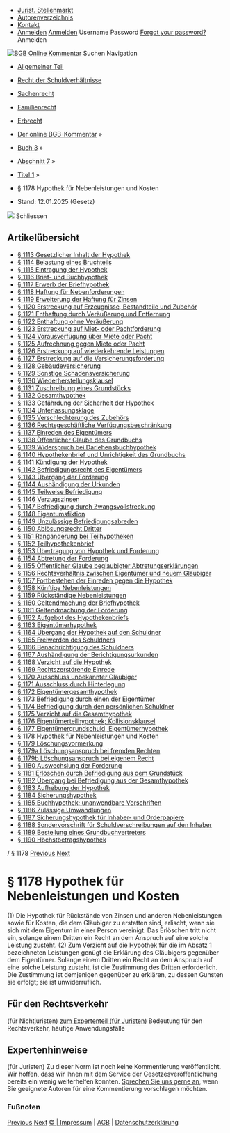   * [Jurist. Stellenmarkt](https://bgb.kommentar.de/Buch-3/Abschnitt-7/Titel-1/</job-board> "Jurist. Stellenmarkt")
  * [Autorenverzeichnis](https://bgb.kommentar.de/Buch-3/Abschnitt-7/Titel-1/</Autorenverzeichnis> "Autorenverzeichnis")
  * [Kontakt](https://bgb.kommentar.de/Buch-3/Abschnitt-7/Titel-1/</Kontakt>)
  * [Anmelden](https://bgb.kommentar.de/Buch-3/Abschnitt-7/Titel-1/<#login> "show login form") [Anmelden](https://bgb.kommentar.de/Buch-3/Abschnitt-7/Titel-1/<#> "hide login form") Username Password
[Forgot your password?](https://bgb.kommentar.de/Buch-3/Abschnitt-7/Titel-1/</user/forgotpassword>) Anmelden 


[![BGB Online Kommentar](https://bgb.kommentar.de/extension/bgb/design/bgb/images/logo.png)](https://bgb.kommentar.de/Buch-3/Abschnitt-7/Titel-1/</> "BGB Online Kommentar")
Suchen
Navigation
  * [Allgemeiner Teil](https://bgb.kommentar.de/Buch-3/Abschnitt-7/Titel-1/</Buch-1>)
  * [Recht der Schuldverhältnisse](https://bgb.kommentar.de/Buch-3/Abschnitt-7/Titel-1/</Buch-2>)
  * [Sachenrecht](https://bgb.kommentar.de/Buch-3/Abschnitt-7/Titel-1/</Buch-3>)
  * [Familienrecht](https://bgb.kommentar.de/Buch-3/Abschnitt-7/Titel-1/</Buch-4>)
  * [Erbrecht](https://bgb.kommentar.de/Buch-3/Abschnitt-7/Titel-1/</Buch-5>)


  * [Der online BGB-Kommentar](https://bgb.kommentar.de/Buch-3/Abschnitt-7/Titel-1/</>) »
  * [Buch 3](https://bgb.kommentar.de/Buch-3/Abschnitt-7/Titel-1/</Buch-3>) »
  * [Abschnitt 7](https://bgb.kommentar.de/Buch-3/Abschnitt-7/Titel-1/</Buch-3/Abschnitt-7>) »
  * [Titel 1](https://bgb.kommentar.de/Buch-3/Abschnitt-7/Titel-1/</Buch-3/Abschnitt-7/Titel-1>) »
  * § 1178 Hypothek für Nebenleistungen und Kosten 
  * Stand: 12.01.2025 (Gesetz) 


![](https://vg01.met.vgwort.de/na/1c9909529ead4f509072c06d9081a7d5)
Schliessen 
## Artikelübersicht
  * [ § 1113 Gesetzlicher Inhalt der Hypothek ](https://bgb.kommentar.de/Buch-3/Abschnitt-7/Titel-1/</Buch-3/Abschnitt-7/Titel-1/Gesetzlicher-Inhalt-der-Hypothek>)
  * [ § 1114 Belastung eines Bruchteils ](https://bgb.kommentar.de/Buch-3/Abschnitt-7/Titel-1/</Buch-3/Abschnitt-7/Titel-1/Belastung-eines-Bruchteils>)
  * [ § 1115 Eintragung der Hypothek ](https://bgb.kommentar.de/Buch-3/Abschnitt-7/Titel-1/</Buch-3/Abschnitt-7/Titel-1/Eintragung-der-Hypothek>)
  * [ § 1116 Brief- und Buchhypothek ](https://bgb.kommentar.de/Buch-3/Abschnitt-7/Titel-1/</Buch-3/Abschnitt-7/Titel-1/Brief-und-Buchhypothek>)
  * [ § 1117 Erwerb der Briefhypothek ](https://bgb.kommentar.de/Buch-3/Abschnitt-7/Titel-1/</Buch-3/Abschnitt-7/Titel-1/Erwerb-der-Briefhypothek>)
  * [ § 1118 Haftung für Nebenforderungen ](https://bgb.kommentar.de/Buch-3/Abschnitt-7/Titel-1/</Buch-3/Abschnitt-7/Titel-1/Haftung-fuer-Nebenforderungen>)
  * [ § 1119 Erweiterung der Haftung für Zinsen ](https://bgb.kommentar.de/Buch-3/Abschnitt-7/Titel-1/</Buch-3/Abschnitt-7/Titel-1/Erweiterung-der-Haftung-fuer-Zinsen>)
  * [ § 1120 Erstreckung auf Erzeugnisse, Bestandteile und Zubehör ](https://bgb.kommentar.de/Buch-3/Abschnitt-7/Titel-1/</Buch-3/Abschnitt-7/Titel-1/Erstreckung-auf-Erzeugnisse-Bestandteile-und-Zubehoer>)
  * [ § 1121 Enthaftung durch Veräußerung und Entfernung ](https://bgb.kommentar.de/Buch-3/Abschnitt-7/Titel-1/</Buch-3/Abschnitt-7/Titel-1/Enthaftung-durch-Veraeusserung-und-Entfernung>)
  * [ § 1122 Enthaftung ohne Veräußerung ](https://bgb.kommentar.de/Buch-3/Abschnitt-7/Titel-1/</Buch-3/Abschnitt-7/Titel-1/Enthaftung-ohne-Veraeusserung>)
  * [ § 1123 Erstreckung auf Miet- oder Pachtforderung ](https://bgb.kommentar.de/Buch-3/Abschnitt-7/Titel-1/</Buch-3/Abschnitt-7/Titel-1/Erstreckung-auf-Miet-oder-Pachtforderung>)
  * [ § 1124 Vorausverfügung über Miete oder Pacht ](https://bgb.kommentar.de/Buch-3/Abschnitt-7/Titel-1/</Buch-3/Abschnitt-7/Titel-1/Vorausverfuegung-ueber-Miete-oder-Pacht>)
  * [ § 1125 Aufrechnung gegen Miete oder Pacht ](https://bgb.kommentar.de/Buch-3/Abschnitt-7/Titel-1/</Buch-3/Abschnitt-7/Titel-1/Aufrechnung-gegen-Miete-oder-Pacht>)
  * [ § 1126 Erstreckung auf wiederkehrende Leistungen ](https://bgb.kommentar.de/Buch-3/Abschnitt-7/Titel-1/</Buch-3/Abschnitt-7/Titel-1/Erstreckung-auf-wiederkehrende-Leistungen>)
  * [ § 1127 Erstreckung auf die Versicherungsforderung ](https://bgb.kommentar.de/Buch-3/Abschnitt-7/Titel-1/</Buch-3/Abschnitt-7/Titel-1/Erstreckung-auf-die-Versicherungsforderung>)
  * [ § 1128 Gebäudeversicherung ](https://bgb.kommentar.de/Buch-3/Abschnitt-7/Titel-1/</Buch-3/Abschnitt-7/Titel-1/Gebaeudeversicherung>)
  * [ § 1129 Sonstige Schadensversicherung ](https://bgb.kommentar.de/Buch-3/Abschnitt-7/Titel-1/</Buch-3/Abschnitt-7/Titel-1/Sonstige-Schadensversicherung>)
  * [ § 1130 Wiederherstellungsklausel ](https://bgb.kommentar.de/Buch-3/Abschnitt-7/Titel-1/</Buch-3/Abschnitt-7/Titel-1/Wiederherstellungsklausel>)
  * [ § 1131 Zuschreibung eines Grundstücks ](https://bgb.kommentar.de/Buch-3/Abschnitt-7/Titel-1/</Buch-3/Abschnitt-7/Titel-1/Zuschreibung-eines-Grundstuecks>)
  * [ § 1132 Gesamthypothek ](https://bgb.kommentar.de/Buch-3/Abschnitt-7/Titel-1/</Buch-3/Abschnitt-7/Titel-1/Gesamthypothek>)
  * [ § 1133 Gefährdung der Sicherheit der Hypothek ](https://bgb.kommentar.de/Buch-3/Abschnitt-7/Titel-1/</Buch-3/Abschnitt-7/Titel-1/Gefaehrdung-der-Sicherheit-der-Hypothek>)
  * [ § 1134 Unterlassungsklage ](https://bgb.kommentar.de/Buch-3/Abschnitt-7/Titel-1/</Buch-3/Abschnitt-7/Titel-1/Unterlassungsklage>)
  * [ § 1135 Verschlechterung des Zubehörs ](https://bgb.kommentar.de/Buch-3/Abschnitt-7/Titel-1/</Buch-3/Abschnitt-7/Titel-1/Verschlechterung-des-Zubehoers>)
  * [ § 1136 Rechtsgeschäftliche Verfügungsbeschränkung ](https://bgb.kommentar.de/Buch-3/Abschnitt-7/Titel-1/</Buch-3/Abschnitt-7/Titel-1/Rechtsgeschaeftliche-Verfuegungsbeschraenkung>)
  * [ § 1137 Einreden des Eigentümers ](https://bgb.kommentar.de/Buch-3/Abschnitt-7/Titel-1/</Buch-3/Abschnitt-7/Titel-1/Einreden-des-Eigentuemers>)
  * [ § 1138 Öffentlicher Glaube des Grundbuchs ](https://bgb.kommentar.de/Buch-3/Abschnitt-7/Titel-1/</Buch-3/Abschnitt-7/Titel-1/Oeffentlicher-Glaube-des-Grundbuchs>)
  * [ § 1139 Widerspruch bei Darlehensbuchhypothek ](https://bgb.kommentar.de/Buch-3/Abschnitt-7/Titel-1/</Buch-3/Abschnitt-7/Titel-1/Widerspruch-bei-Darlehensbuchhypothek>)
  * [ § 1140 Hypothekenbrief und Unrichtigkeit des Grundbuchs ](https://bgb.kommentar.de/Buch-3/Abschnitt-7/Titel-1/</Buch-3/Abschnitt-7/Titel-1/Hypothekenbrief-und-Unrichtigkeit-des-Grundbuchs>)
  * [ § 1141 Kündigung der Hypothek ](https://bgb.kommentar.de/Buch-3/Abschnitt-7/Titel-1/</Buch-3/Abschnitt-7/Titel-1/Kuendigung-der-Hypothek>)
  * [ § 1142 Befriedigungsrecht des Eigentümers ](https://bgb.kommentar.de/Buch-3/Abschnitt-7/Titel-1/</Buch-3/Abschnitt-7/Titel-1/Befriedigungsrecht-des-Eigentuemers>)
  * [ § 1143 Übergang der Forderung ](https://bgb.kommentar.de/Buch-3/Abschnitt-7/Titel-1/</Buch-3/Abschnitt-7/Titel-1/Uebergang-der-Forderung>)
  * [ § 1144 Aushändigung der Urkunden ](https://bgb.kommentar.de/Buch-3/Abschnitt-7/Titel-1/</Buch-3/Abschnitt-7/Titel-1/Aushaendigung-der-Urkunden>)
  * [ § 1145 Teilweise Befriedigung ](https://bgb.kommentar.de/Buch-3/Abschnitt-7/Titel-1/</Buch-3/Abschnitt-7/Titel-1/Teilweise-Befriedigung>)
  * [ § 1146 Verzugszinsen ](https://bgb.kommentar.de/Buch-3/Abschnitt-7/Titel-1/</Buch-3/Abschnitt-7/Titel-1/Verzugszinsen>)
  * [ § 1147 Befriedigung durch Zwangsvollstreckung ](https://bgb.kommentar.de/Buch-3/Abschnitt-7/Titel-1/</Buch-3/Abschnitt-7/Titel-1/Befriedigung-durch-Zwangsvollstreckung>)
  * [ § 1148 Eigentumsfiktion ](https://bgb.kommentar.de/Buch-3/Abschnitt-7/Titel-1/</Buch-3/Abschnitt-7/Titel-1/Eigentumsfiktion>)
  * [ § 1149 Unzulässige Befriedigungsabreden ](https://bgb.kommentar.de/Buch-3/Abschnitt-7/Titel-1/</Buch-3/Abschnitt-7/Titel-1/Unzulaessige-Befriedigungsabreden>)
  * [ § 1150 Ablösungsrecht Dritter ](https://bgb.kommentar.de/Buch-3/Abschnitt-7/Titel-1/</Buch-3/Abschnitt-7/Titel-1/Abloesungsrecht-Dritter>)
  * [ § 1151 Rangänderung bei Teilhypotheken ](https://bgb.kommentar.de/Buch-3/Abschnitt-7/Titel-1/</Buch-3/Abschnitt-7/Titel-1/Rangaenderung-bei-Teilhypotheken>)
  * [ § 1152 Teilhypothekenbrief ](https://bgb.kommentar.de/Buch-3/Abschnitt-7/Titel-1/</Buch-3/Abschnitt-7/Titel-1/Teilhypothekenbrief>)
  * [ § 1153 Übertragung von Hypothek und Forderung ](https://bgb.kommentar.de/Buch-3/Abschnitt-7/Titel-1/</Buch-3/Abschnitt-7/Titel-1/Uebertragung-von-Hypothek-und-Forderung>)
  * [ § 1154 Abtretung der Forderung ](https://bgb.kommentar.de/Buch-3/Abschnitt-7/Titel-1/</Buch-3/Abschnitt-7/Titel-1/Abtretung-der-Forderung>)
  * [ § 1155 Öffentlicher Glaube beglaubigter Abtretungserklärungen ](https://bgb.kommentar.de/Buch-3/Abschnitt-7/Titel-1/</Buch-3/Abschnitt-7/Titel-1/Oeffentlicher-Glaube-beglaubigter-Abtretungserklaerungen>)
  * [ § 1156 Rechtsverhältnis zwischen Eigentümer und neuem Gläubiger ](https://bgb.kommentar.de/Buch-3/Abschnitt-7/Titel-1/</Buch-3/Abschnitt-7/Titel-1/Rechtsverhaeltnis-zwischen-Eigentuemer-und-neuem-Glaeubiger>)
  * [ § 1157 Fortbestehen der Einreden gegen die Hypothek ](https://bgb.kommentar.de/Buch-3/Abschnitt-7/Titel-1/</Buch-3/Abschnitt-7/Titel-1/Fortbestehen-der-Einreden-gegen-die-Hypothek>)
  * [ § 1158 Künftige Nebenleistungen ](https://bgb.kommentar.de/Buch-3/Abschnitt-7/Titel-1/</Buch-3/Abschnitt-7/Titel-1/Kuenftige-Nebenleistungen>)
  * [ § 1159 Rückständige Nebenleistungen ](https://bgb.kommentar.de/Buch-3/Abschnitt-7/Titel-1/</Buch-3/Abschnitt-7/Titel-1/Rueckstaendige-Nebenleistungen>)
  * [ § 1160 Geltendmachung der Briefhypothek ](https://bgb.kommentar.de/Buch-3/Abschnitt-7/Titel-1/</Buch-3/Abschnitt-7/Titel-1/Geltendmachung-der-Briefhypothek>)
  * [ § 1161 Geltendmachung der Forderung ](https://bgb.kommentar.de/Buch-3/Abschnitt-7/Titel-1/</Buch-3/Abschnitt-7/Titel-1/Geltendmachung-der-Forderung>)
  * [ § 1162 Aufgebot des Hypothekenbriefs ](https://bgb.kommentar.de/Buch-3/Abschnitt-7/Titel-1/</Buch-3/Abschnitt-7/Titel-1/Aufgebot-des-Hypothekenbriefs>)
  * [ § 1163 Eigentümerhypothek ](https://bgb.kommentar.de/Buch-3/Abschnitt-7/Titel-1/</Buch-3/Abschnitt-7/Titel-1/Eigentuemerhypothek>)
  * [ § 1164 Übergang der Hypothek auf den Schuldner ](https://bgb.kommentar.de/Buch-3/Abschnitt-7/Titel-1/</Buch-3/Abschnitt-7/Titel-1/Uebergang-der-Hypothek-auf-den-Schuldner>)
  * [ § 1165 Freiwerden des Schuldners ](https://bgb.kommentar.de/Buch-3/Abschnitt-7/Titel-1/</Buch-3/Abschnitt-7/Titel-1/Freiwerden-des-Schuldners>)
  * [ § 1166 Benachrichtigung des Schuldners ](https://bgb.kommentar.de/Buch-3/Abschnitt-7/Titel-1/</Buch-3/Abschnitt-7/Titel-1/Benachrichtigung-des-Schuldners>)
  * [ § 1167 Aushändigung der Berichtigungsurkunden ](https://bgb.kommentar.de/Buch-3/Abschnitt-7/Titel-1/</Buch-3/Abschnitt-7/Titel-1/Aushaendigung-der-Berichtigungsurkunden>)
  * [ § 1168 Verzicht auf die Hypothek ](https://bgb.kommentar.de/Buch-3/Abschnitt-7/Titel-1/</Buch-3/Abschnitt-7/Titel-1/Verzicht-auf-die-Hypothek>)
  * [ § 1169 Rechtszerstörende Einrede ](https://bgb.kommentar.de/Buch-3/Abschnitt-7/Titel-1/</Buch-3/Abschnitt-7/Titel-1/Rechtszerstoerende-Einrede>)
  * [ § 1170 Ausschluss unbekannter Gläubiger ](https://bgb.kommentar.de/Buch-3/Abschnitt-7/Titel-1/</Buch-3/Abschnitt-7/Titel-1/Ausschluss-unbekannter-Glaeubiger>)
  * [ § 1171 Ausschluss durch Hinterlegung ](https://bgb.kommentar.de/Buch-3/Abschnitt-7/Titel-1/</Buch-3/Abschnitt-7/Titel-1/Ausschluss-durch-Hinterlegung>)
  * [ § 1172 Eigentümergesamthypothek ](https://bgb.kommentar.de/Buch-3/Abschnitt-7/Titel-1/</Buch-3/Abschnitt-7/Titel-1/Eigentuemergesamthypothek>)
  * [ § 1173 Befriedigung durch einen der Eigentümer ](https://bgb.kommentar.de/Buch-3/Abschnitt-7/Titel-1/</Buch-3/Abschnitt-7/Titel-1/Befriedigung-durch-einen-der-Eigentuemer>)
  * [ § 1174 Befriedigung durch den persönlichen Schuldner ](https://bgb.kommentar.de/Buch-3/Abschnitt-7/Titel-1/</Buch-3/Abschnitt-7/Titel-1/Befriedigung-durch-den-persoenlichen-Schuldner>)
  * [ § 1175 Verzicht auf die Gesamthypothek ](https://bgb.kommentar.de/Buch-3/Abschnitt-7/Titel-1/</Buch-3/Abschnitt-7/Titel-1/Verzicht-auf-die-Gesamthypothek>)
  * [ § 1176 Eigentümerteilhypothek; Kollisionsklausel ](https://bgb.kommentar.de/Buch-3/Abschnitt-7/Titel-1/</Buch-3/Abschnitt-7/Titel-1/Eigentuemerteilhypothek-Kollisionsklausel>)
  * [ § 1177 Eigentümergrundschuld, Eigentümerhypothek ](https://bgb.kommentar.de/Buch-3/Abschnitt-7/Titel-1/</Buch-3/Abschnitt-7/Titel-1/Eigentuemergrundschuld-Eigentuemerhypothek>)
  * § 1178 Hypothek für Nebenleistungen und Kosten 
  * [ § 1179 Löschungsvormerkung ](https://bgb.kommentar.de/Buch-3/Abschnitt-7/Titel-1/</Buch-3/Abschnitt-7/Titel-1/Loeschungsvormerkung>)
  * [ § 1179a Löschungsanspruch bei fremden Rechten ](https://bgb.kommentar.de/Buch-3/Abschnitt-7/Titel-1/</Buch-3/Abschnitt-7/Titel-1/Loeschungsanspruch-bei-fremden-Rechten>)
  * [ § 1179b Löschungsanspruch bei eigenem Recht ](https://bgb.kommentar.de/Buch-3/Abschnitt-7/Titel-1/</Buch-3/Abschnitt-7/Titel-1/Loeschungsanspruch-bei-eigenem-Recht>)
  * [ § 1180 Auswechslung der Forderung ](https://bgb.kommentar.de/Buch-3/Abschnitt-7/Titel-1/</Buch-3/Abschnitt-7/Titel-1/Auswechslung-der-Forderung>)
  * [ § 1181 Erlöschen durch Befriedigung aus dem Grundstück ](https://bgb.kommentar.de/Buch-3/Abschnitt-7/Titel-1/</Buch-3/Abschnitt-7/Titel-1/Erloeschen-durch-Befriedigung-aus-dem-Grundstueck>)
  * [ § 1182 Übergang bei Befriedigung aus der Gesamthypothek ](https://bgb.kommentar.de/Buch-3/Abschnitt-7/Titel-1/</Buch-3/Abschnitt-7/Titel-1/Uebergang-bei-Befriedigung-aus-der-Gesamthypothek>)
  * [ § 1183 Aufhebung der Hypothek ](https://bgb.kommentar.de/Buch-3/Abschnitt-7/Titel-1/</Buch-3/Abschnitt-7/Titel-1/Aufhebung-der-Hypothek>)
  * [ § 1184 Sicherungshypothek ](https://bgb.kommentar.de/Buch-3/Abschnitt-7/Titel-1/</Buch-3/Abschnitt-7/Titel-1/Sicherungshypothek>)
  * [ § 1185 Buchhypothek; unanwendbare Vorschriften ](https://bgb.kommentar.de/Buch-3/Abschnitt-7/Titel-1/</Buch-3/Abschnitt-7/Titel-1/Buchhypothek-unanwendbare-Vorschriften>)
  * [ § 1186 Zulässige Umwandlungen ](https://bgb.kommentar.de/Buch-3/Abschnitt-7/Titel-1/</Buch-3/Abschnitt-7/Titel-1/Zulaessige-Umwandlungen>)
  * [ § 1187 Sicherungshypothek für Inhaber- und Orderpapiere ](https://bgb.kommentar.de/Buch-3/Abschnitt-7/Titel-1/</Buch-3/Abschnitt-7/Titel-1/Sicherungshypothek-fuer-Inhaber-und-Orderpapiere>)
  * [ § 1188 Sondervorschrift für Schuldverschreibungen auf den Inhaber ](https://bgb.kommentar.de/Buch-3/Abschnitt-7/Titel-1/</Buch-3/Abschnitt-7/Titel-1/Sondervorschrift-fuer-Schuldverschreibungen-auf-den-Inhaber>)
  * [ § 1189 Bestellung eines Grundbuchvertreters ](https://bgb.kommentar.de/Buch-3/Abschnitt-7/Titel-1/</Buch-3/Abschnitt-7/Titel-1/Bestellung-eines-Grundbuchvertreters>)
  * [ § 1190 Höchstbetragshypothek ](https://bgb.kommentar.de/Buch-3/Abschnitt-7/Titel-1/</Buch-3/Abschnitt-7/Titel-1/Hoechstbetragshypothek>)


/ § 1178 
[Previous](https://bgb.kommentar.de/Buch-3/Abschnitt-7/Titel-1/</Buch-3/Abschnitt-7/Titel-1/Eigentuemergrundschuld-Eigentuemerhypothek> "§ 1177 Eigentümergrundschuld, Eigentümerhypothek") [Next](https://bgb.kommentar.de/Buch-3/Abschnitt-7/Titel-1/</Buch-3/Abschnitt-7/Titel-1/Loeschungsvormerkung> "§ 1179 Löschungsvormerkung")
# § 1178 Hypothek für Nebenleistungen und Kosten
(1) Die Hypothek für Rückstände von Zinsen und anderen Nebenleistungen sowie für Kosten, die dem Gläubiger zu erstatten sind, erlischt, wenn sie sich mit dem Eigentum in einer Person vereinigt. Das Erlöschen tritt nicht ein, solange einem Dritten ein Recht an dem Anspruch auf eine solche Leistung zusteht.
(2) Zum Verzicht auf die Hypothek für die im Absatz 1 bezeichneten Leistungen genügt die Erklärung des Gläubigers gegenüber dem Eigentümer. Solange einem Dritten ein Recht an dem Anspruch auf eine solche Leistung zusteht, ist die Zustimmung des Dritten erforderlich. Die Zustimmung ist demjenigen gegenüber zu erklären, zu dessen Gunsten sie erfolgt; sie ist unwiderruflich.
## Für den Rechtsverkehr 
(für Nichtjuristen)
[zum Expertenteil (für Juristen)](https://bgb.kommentar.de/Buch-3/Abschnitt-7/Titel-1/<#expertenhinweise>)
Bedeutung für den Rechtsverkehr, häufige Anwendungsfälle
## Expertenhinweise
(für Juristen)
Zu dieser Norm ist noch keine Kommentierung veröffentlicht. Wir hoffen, dass wir Ihnen mit dem Service der Gesetzesveröffentlichung bereits ein wenig weiterhelfen konnten. [Sprechen Sie uns gerne an](https://bgb.kommentar.de/Buch-3/Abschnitt-7/Titel-1/</Kontakt>), wenn Sie geeignete Autoren für eine Kommentierung vorschlagen möchten. 
### Fußnoten
[Previous](https://bgb.kommentar.de/Buch-3/Abschnitt-7/Titel-1/</Buch-3/Abschnitt-7/Titel-1/Eigentuemergrundschuld-Eigentuemerhypothek> "§ 1177 Eigentümergrundschuld, Eigentümerhypothek") [Next](https://bgb.kommentar.de/Buch-3/Abschnitt-7/Titel-1/</Buch-3/Abschnitt-7/Titel-1/Loeschungsvormerkung> "§ 1179 Löschungsvormerkung")
[© | Impressum](https://bgb.kommentar.de/Buch-3/Abschnitt-7/Titel-1/</Kontakt>) | [AGB](https://bgb.kommentar.de/Buch-3/Abschnitt-7/Titel-1/</AGB>) | [Datenschutzerklärung](https://bgb.kommentar.de/Buch-3/Abschnitt-7/Titel-1/</Datenschutzerklaerung-fuer-Leser>)
